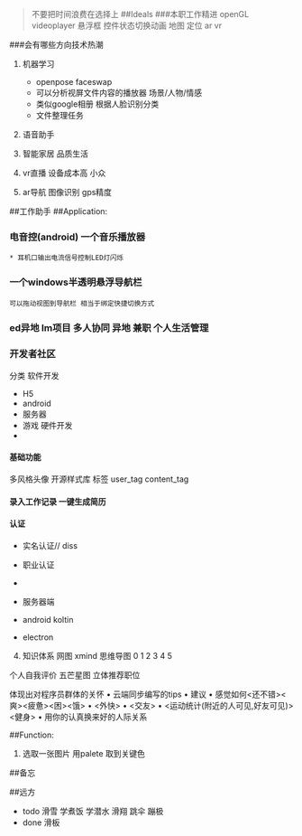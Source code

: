 >不要把时间浪费在选择上
##Ideals
###本职工作精进
openGL videoplayer 悬浮框 控件状态切换动画  地图 定位
ar vr 

###会有哪些方向技术热潮

1. 机器学习
   * openpose faceswap
   * 可以分析视屏文件内容的播放器  场景/人物/情感
   * 类似google相册  根据人脸识别分类
   * 文件整理任务
   
2. 语音助手 
3. 智能家居 品质生活
4. vr直播 设备成本高 小众
5. ar导航 图像识别 gps精度

##工作助手
##Application:
### 电音控(android) 一个音乐播放器 
	* 耳机口输出电流信号控制LED灯闪烁
### 一个windows半透明悬浮导航栏
	可以拖动视图到导航栏 相当于绑定快捷切换方式

### ed异地 Im项目 多人协同 异地 兼职 个人生活管理

### 开发者社区
分类 
软件开发 
* H5
* android
* 服务器
* 游戏
硬件开发
* 
#### 基础功能 
多风格头像
开源样式库
标签
user_tag
content_tag

#### 录入工作记录 一键生成简历
#### 认证

* 实名认证// diss 
* 职业认证
* 

* 服务器端
* android koltin
* electron

4. 知识体系 网图
xmind 思维导图 0 1 2 3 4 5 

个人自我评价 五芒星图 立体推荐职位

体现出对程序员群体的关怀
•	云端同步编写的tips
•	建议 
•	感觉如何<还不错><爽><疲惫><困><饿>
•	<外快>
•	<交友>
•	<运动统计(附近的人可见,好友可见)><健身>
•	用你的认真换来好的人际关系



##Function:
1.	选取一张图片 用palete 取到关键色

##备忘

##远方
* todo 滑雪  学煮饭  学潜水  滑翔  跳伞  蹦极
* done 滑板

